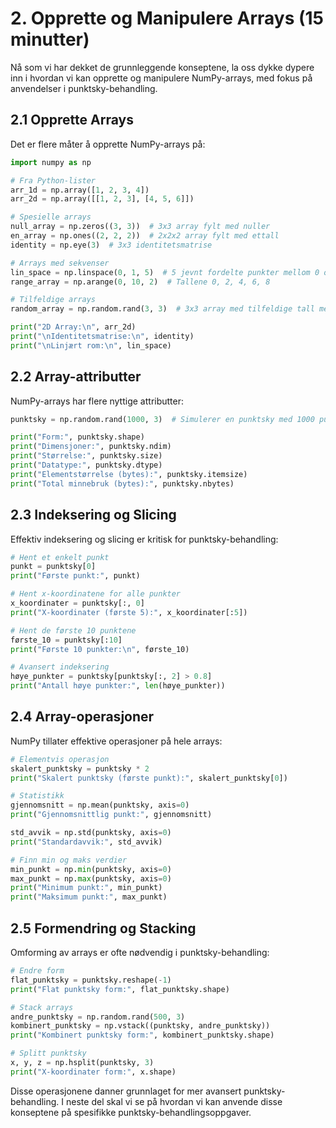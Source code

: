 # 2. Opprette og Manipulere Arrays (15 minutter)

Nå som vi har dekket de grunnleggende konseptene, la oss dykke dypere inn i hvordan vi kan opprette og manipulere NumPy-arrays, med fokus på anvendelser i punktsky-behandling.

## 2.1 Opprette Arrays

Det er flere måter å opprette NumPy-arrays på:

```python
import numpy as np

# Fra Python-lister
arr_1d = np.array([1, 2, 3, 4])
arr_2d = np.array([[1, 2, 3], [4, 5, 6]])

# Spesielle arrays
null_array = np.zeros((3, 3))  # 3x3 array fylt med nuller
en_array = np.ones((2, 2, 2))  # 2x2x2 array fylt med ettall
identity = np.eye(3)  # 3x3 identitetsmatrise

# Arrays med sekvenser
lin_space = np.linspace(0, 1, 5)  # 5 jevnt fordelte punkter mellom 0 og 1
range_array = np.arange(0, 10, 2)  # Tallene 0, 2, 4, 6, 8

# Tilfeldige arrays
random_array = np.random.rand(3, 3)  # 3x3 array med tilfeldige tall mellom 0 og 1

print("2D Array:\n", arr_2d)
print("\nIdentitetsmatrise:\n", identity)
print("\nLinjært rom:\n", lin_space)
```

## 2.2 Array-attributter

NumPy-arrays har flere nyttige attributter:

```python
punktsky = np.random.rand(1000, 3)  # Simulerer en punktsky med 1000 punkter

print("Form:", punktsky.shape)
print("Dimensjoner:", punktsky.ndim)
print("Størrelse:", punktsky.size)
print("Datatype:", punktsky.dtype)
print("Elementstørrelse (bytes):", punktsky.itemsize)
print("Total minnebruk (bytes):", punktsky.nbytes)
```

## 2.3 Indeksering og Slicing

Effektiv indeksering og slicing er kritisk for punktsky-behandling:

```python
# Hent et enkelt punkt
punkt = punktsky[0]
print("Første punkt:", punkt)

# Hent x-koordinatene for alle punkter
x_koordinater = punktsky[:, 0]
print("X-koordinater (første 5):", x_koordinater[:5])

# Hent de første 10 punktene
første_10 = punktsky[:10]
print("Første 10 punkter:\n", første_10)

# Avansert indeksering
høye_punkter = punktsky[punktsky[:, 2] > 0.8]
print("Antall høye punkter:", len(høye_punkter))
```

## 2.4 Array-operasjoner

NumPy tillater effektive operasjoner på hele arrays:

```python
# Elementvis operasjon
skalert_punktsky = punktsky * 2
print("Skalert punktsky (første punkt):", skalert_punktsky[0])

# Statistikk
gjennomsnitt = np.mean(punktsky, axis=0)
print("Gjennomsnittlig punkt:", gjennomsnitt)

std_avvik = np.std(punktsky, axis=0)
print("Standardavvik:", std_avvik)

# Finn min og maks verdier
min_punkt = np.min(punktsky, axis=0)
max_punkt = np.max(punktsky, axis=0)
print("Minimum punkt:", min_punkt)
print("Maksimum punkt:", max_punkt)
```

## 2.5 Formendring og Stacking

Omforming av arrays er ofte nødvendig i punktsky-behandling:

```python
# Endre form
flat_punktsky = punktsky.reshape(-1)
print("Flat punktsky form:", flat_punktsky.shape)

# Stack arrays
andre_punktsky = np.random.rand(500, 3)
kombinert_punktsky = np.vstack((punktsky, andre_punktsky))
print("Kombinert punktsky form:", kombinert_punktsky.shape)

# Splitt punktsky
x, y, z = np.hsplit(punktsky, 3)
print("X-koordinater form:", x.shape)
```

Disse operasjonene danner grunnlaget for mer avansert punktsky-behandling. I neste del skal vi se på hvordan vi kan anvende disse konseptene på spesifikke punktsky-behandlingsoppgaver.
